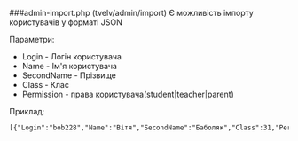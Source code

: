 ###admin-import.php (tvelv/admin/import)
Є можливість імпорту користувачів у форматі JSON

Параметри:
- Login - Логін користувача
- Name - Ім'я користувача
- SecondName - Прізвище
- Class - Клас
- Permission - права користувача(student|teacher|parent)

Приклад:
```
[{"Login":"bob228","Name":"Вітя","SecondName":"Баболяк","Class":31,"Permission":"student"}]
```
